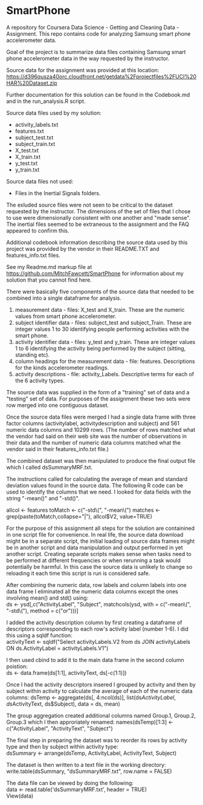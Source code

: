 # SmartPhone
A repository for Coursera Data Science - Getting and Cleaning Data - Assignment. 
This repo contains code for analyzing Samsung smart phone accelerometer data.

Goal of the project is to summarize data files containing Samsung smart phone accelerometer data in the way requested by the instructor.

Source data for the assignment was provided at this location:
 https://d396qusza40orc.cloudfront.net/getdata%2Fprojectfiles%2FUCI%20HAR%20Dataset.zip 

Further documentation for this solution can be found in the Codebook.md and in the run_analysis.R script.

Source data files used by my solution:
* activity_labels.txt 
* features.txt
* subject_test.txt
* subject_train.txt
* X_test.txt
* X_train.txt
* y_test.txt
* y_train.txt

Source data files not used: 
* Files in the Inertial Signals folders. 
 
The exluded source files were not seen to be critical to the dataset requested by the instructor. The dimensions of the set of files that I chose to use were dimensionally consistent with one another and "made sense". The inertial files seemed to be extraneous to the assignment and the FAQ appeared to confirm this.

Additional codebook information describing the source data used by this project was provided by the vendor in their README.TXT and features_info.txt files. 

See my Readme.md markup file at https://github.com/MitchFawcett/SmartPhone for information about my solution that you cannot find here.

There were basically five components of the source data that needed to be combined into a single dataframe for analysis.  
1. measurement data - files: X_test and X_train. These are the numeric values from smart phone accelerometer.   
2. subject identifier data - files: subject_test and subject_Train.  These are integer values 1 to 30 identifying people performing activities with the smart phone.  
3. activity identifier data - files: y_test and y_train.  These are integer values 1 to 6 identifying the activity being performed by the subject (sitting, standing etc).  
4. column headings for the measurement data - file: features. Descriptions for the kinds accelerometer readings.  
5. activity descriptions - file: activity_Labels.  Descriptive terms for each of the 6 activity types.

The source data was supplied in the form of a "training" set of data and a "testing" set of data.  For purposes of the assignment these two sets were row merged into one contiguous dataset.

Once the source data files were merged I had a single data frame with three factor columns (activitylabel, activitydescription and subject) and 561 numeric data columns and 10299 rows. (The number of rows matched what the vendor had said on their web site was the number of observations in their data and the number of numeric data columns matched what the vendor said in their features_info.txt file.)

The combined dataset was then manipulated to produce the final output file which I called dsSummaryMRF.txt.

The instructions called for calculating the average of mean and standard deviation values found in the source data.  The following R code can be used to identify the columns that we need.  I looked for data fields with the string "-mean()" and "-std()".

allcol <- features
toMatch <- c("-std\\(", "-mean\\(")
matches <- grep(paste(toMatch,collapse="|"),  allcol$V2, value=TRUE)

For the purpose of this assignment all steps for the solution are containined in one
script file for convenience.  In real life, the source data download might be in a separate
script, the initial loading of source data frames might be in another script and
data manipulation and output performed in yet another script.  Creating separate scripts makes
sense when tasks need to be performed at different frequencies or when rerunning
a task would potentially be harmful.  In this case the source data is unlikely to change so
reloading it each time this script is run is considered safe.  
  
After combining the numeric data, row labels and column labels into one data frame I eliminated all the numeric data columns except the ones involving mean() and std() using:  
ds <- ysd[,c("ActivityLabel", "Subject", matchcols(ysd, with = c("-mean\\(", "-std\\("), method = c("or")))] 
  
I added the activity description column by first creating a dataframe of descriptors corresponding to each row's activity label (number 1-6).  I did this using a sqldf function:  
activityText <- sqldf("Select activityLabels.V2 from ds JOIN activityLabels ON ds.ActivityLabel = activityLabels.V1")

I then used cbind to add it to the main data frame in the second column poistion:  
ds <- data.frame(ds[1:1], activityText, ds[-c(1:1)])  

Once I had the activity descriptors insered I grouped by activity and then by subject within activity to calculate the average of each of the numeric data columns:
dsTemp <- aggregate(ds[, 4:ncol(ds)], list(ds$ActivityLabel, ds$ActivityText, ds$Subject), data = ds,  mean)

The group aggregation created additional columns named Group.1, Group.2, Group.3 which I then approriately renamed:
names(dsTemp)[1:3] <- c("ActivityLabel", "ActivityText", "Subject") 
  
The final step in preparing the dataset was to reorder its rows by activity type and then by subject within activity type:  
dsSummary <- arrange(dsTemp, ActivityLabel, ActivityText, Subject)  
  
The dataset is then written to a text file in the working directory:  
write.table(dsSummary, "dsSummaryMRF.txt", row.name = FALSE)  
  
The data file can be viewed by doing the following:  
data <- read.table('dsSummaryMRF.txt', header = TRUE)  
View(data)  









 




